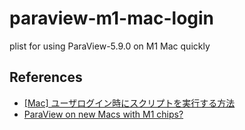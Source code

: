 # paraview-m1-mac-login

plist for using ParaView-5.9.0 on M1 Mac quickly

## References
- [\[Mac\] ユーザログイン時にスクリプトを実行する方法](https://dev.classmethod.jp/articles/mac-launch-agents/)
- [ParaView on new Macs with M1 chips?](https://discourse.paraview.org/t/paraview-on-new-macs-with-m1-chips/5909)
